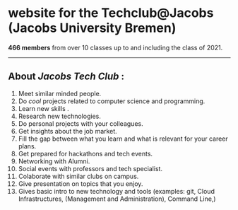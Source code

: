 # website for the Techclub@Jacobs (Jacobs University Bremen)

**466 members** from over 10 classes up to and including the class of 2021.

---



## About _Jacobs Tech Club_ :
1. Meet similar minded people.
2. Do _cool_ projects related to computer science and programming.
3. Learn new skills .
4. Research new technologies.
5. Do personal projects with your colleagues.
6. Get insights about the job market.
7. Fill the gap between what you learn and what is relevant for your career plans.
8. Get prepared for hackathons and tech events.
9. Networking with Alumni.
10. Social events with professors and tech specialist.
11. Colaborate with similar clubs on campus.
12. Give presentation on topics that you enjoy.
13. Gives basic intro to new technology and tools (examples: git, Cloud Infrastructures, (Management and Administration), Command Line,)
